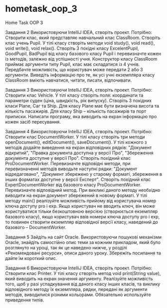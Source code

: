 # hometask_oop_3
Home Task OOP 3


Завдання 2
Використовуючи IntelliJ IDEA, створіть проект. Потрібно:
Створити клас, який представляє навчальний клас ClassRoom. 
Створіть клас учень Pupil. У тілі класу створіть методи void study(), void read(), void write(), void relax(). 
Створіть 3 похідні класу ExcelentPupil, GoodPupil, BadPupil від класу базового класу Pupil і 
перевизначте кожен із методів, залежно від успішності учня. 
Конструктор класу ClassRoom приймає аргументи типу Pupil, клас має складатися із 4 учнів. 
Передбачте можливість, що користувач може передати 2 або 3 аргументи. 
Виведіть інформацію про те, як усі учні екземпляра класу ClassRoom вміють навчатися, читати, писати, відпочивати.

Завдання 3
Використовуючи IntelliJ IDEA, створіть проект. 
Потрібно: Створити клас Vehicle. У тілі класу створіть поля: координати та параметри суден (ціна, швидкість, рік випуску). 
Створіть 3 похідних класи Plane, Саг та Ship. Для класу Plane має бути визначена висота та кількість пасажирів. 
Для класу Ship – кількість пасажирів та порт приписки. Написати програму, яка виводить на екран інформацію про кожен засіб пересування.

Завдання 4
Використовуючи IntelliJ IDEA, створіть проект. 
Потрібно: Створити клас DocumentWorker. У тілі класу створіть три методи openDocument(), editDocument(), saveDocument(). 
У тілі кожного з методів додайте виведення на екран відповідних рядків: "Документ відкритий", 
"Правка документа доступна у версії Про", "Збереження документа доступне у версії Про". 
Створіть похідний клас ProDocumentWorker. Перевизначте відповідні методи, 
при перевизначенні методів виводьте наступні рядки: "Документ відредаговано", 
"Документ збережено у старому форматі, збереження в інших форматах доступне у версії Експерт". 
Створіть похідний клас ExpertDocumentWorker від базового класу ProDocumentWorker. 
Перевизначте відповідний метод. При викликі даного методу необхідно виводити на екран документ збережений в новому форматі. 
У тілі методу main() реалізуйте можливість прийому від користувача номер ключа доступу pro і exp. 
Якщо користувач не вводить ключ, він може користуватися тільки безкоштовною версією 
(створюється екземпляр базового класу), якщо користувач ввів номери ключа доступу pro і exp, 
то повинен створити екземпляр відповідної версії класу, наведений до базового – DocumentWorker.

Завдання 5
Зайдіть на сайт Oracle. Використовуючи пошукові механізми Oracle, 
знайдіть самостійно опис теми за кожним прикладом, який було розглянуто на уроці, так як це наведено нижче, 
у розділі «Рекомендовані ресурси», описи даного уроку. Збережіть посилання та дайте їм короткий опис.

Завдання 6
Використовуючи IntelliJ IDEA, створіть проект. 
Потрібно: Створити клас Printer. У тілі класу створіть метод void print(String value), 
який виводить на екран значення аргументу. Реалізуйте можливість того, щоб у разі успадкування 
від даного класу інших класів, та виклику відповідного методу їх екземпляра, рядки, передані як аргументи методів, 
виводилися різними кольорами. Обязательно используйте приведення типів.
